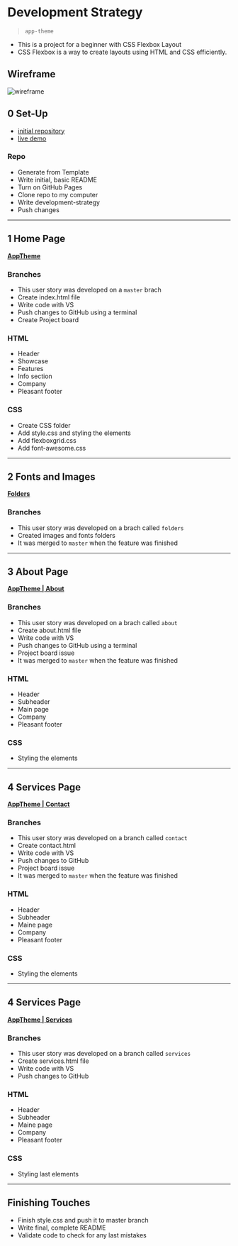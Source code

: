 # Development Strategy

> `app-theme`

- This is a  project for a beginner with CSS Flexbox Layout
- CSS Flexbox is a way to create layouts using HTML and CSS efficiently.

## Wireframe

<!-- include a wireframe for your project in this repository, and display it here -->
<!-- wireframe.cc is a good site for getting started with wireframes -->
![wireframe]()

## 0 Set-Up

- [initial repository](https://github.com/KrystynaMil/app-theme)
- [live demo](https://krystynamil.github.io/app-theme/)

### Repo

- Generate from Template
- Write initial, basic README
- Turn on GitHub Pages
- Clone repo to my computer
- Write development-strategy
- Push changes

---

## 1 Home Page

[__AppTheme__](https://krystynamil.github.io/app-theme/)

### Branches

- This user story was developed on a `master` brach
- Create index.html file
- Write code with VS
- Push changes to GitHub using a terminal
- Create Project board

### HTML

- Header
- Showcase
- Features
- Info section
- Company
- Pleasant footer

### CSS

- Create CSS folder
- Add style.css and styling the elements
- Add flexboxgrid.css
- Add font-awesome.css

---

## 2 Fonts and Images

[__Folders__](https://github.com/KrystynaMil/app-theme/tree/folders)

### Branches

- This user story was developed on a brach called `folders`
- Created images and fonts folders
- It was merged to `master` when the feature was finished

---

## 3 About Page

[__AppTheme | About__](https://krystynamil.github.io/app-theme/about.htmlg)

### Branches

- This user story was developed on a brach called `about`
- Create about.html file
- Write code with VS
- Push changes to GitHub using a terminal
- Project board issue
- It was merged to `master` when the feature was finished

### HTML

- Header
- Subheader
- Main page
- Company
- Pleasant footer

### CSS

- Styling the elements

---

## 4 Services Page

[__AppTheme | Contact__](https://krystynamil.github.io/app-theme/contact.html)

### Branches

- This user story was developed on a branch called `contact` 
- Create contact.html 
- Write code with VS
- Push changes to GitHub
- Project board issue
- It was merged to `master` when the feature was finished

### HTML

- Header
- Subheader
- Maine page
- Company
- Pleasant footer

### CSS

- Styling the elements

---
## 4 Services Page

[__AppTheme | Services__](https://krystynamil.github.io/app-theme/services.html)

### Branches

- This user story was developed on a branch called `services` 
- Create services.html file
- Write code with VS
- Push changes to GitHub


### HTML

- Header
- Subheader
- Maine page
- Company
- Pleasant footer

### CSS

- Styling last elements 

---

## Finishing Touches

- Finish style.css and push it to master branch
- Write final, complete README
- Validate code to check for any last mistakes
